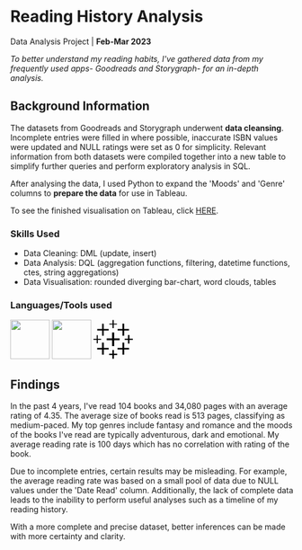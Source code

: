 # Reading History Analysis

Data Analysis Project | **Feb-Mar 2023**

_To better understand my reading habits, I've gathered data from my frequently used apps- Goodreads and Storygraph- for an in-depth analysis._

## Background Information

The datasets from Goodreads and Storygraph underwent **data cleansing**. Incomplete entries were filled in where possible, inaccurate ISBN values were updated and NULL ratings were set as 0 for simplicity. Relevant information from both datasets were compiled together into a new table to simplify further queries and perform exploratory analysis in SQL.

After analysing the data, I used Python to expand the 'Moods' and 'Genre' columns to **prepare the data** for use in Tableau.

To see the finished visualisation on Tableau, click [HERE](https://public.tableau.com/app/profile/hannifa.ahmed/viz/MyReadingHistory/Dashboard1).

### Skills Used
* Data Cleaning: DML (update, insert)
* Data Analysis: DQL (aggregation functions, filtering, datetime functions, ctes, string aggregations)
* Data Visualisation: rounded diverging bar-chart, word clouds, tables

### Languages/Tools used
 
 <img src="https://cdn.jsdelivr.net/gh/devicons/devicon/icons/microsoftsqlserver/microsoftsqlserver-plain-wordmark.svg" width="70" height="70" />
 <img src="https://cdn.jsdelivr.net/gh/devicons/devicon/icons/python/python-original.svg" width= "70" height="70" />
 <svg role="img" viewBox="0 0 24 24" xmlns="http://www.w3.org/2000/svg" width="70" height="70" ><title>Tableau</title><path d="M11.654.174V2.377H9.682v.58h1.972V5.16h.696V2.957h1.97v-.58h-1.97V.174h-.348zm6.03 2.262l-.002 1.623v1.623h-2.957v.927h2.957v3.188H18.725l.011-1.582.02-1.576 1.465-.02 1.46-.01v-.927H18.728V2.436h-.522zm-12.407.06V5.686H2.291v.925H5.277V9.801h.985V6.61h3.013v-.925H6.262V2.496H5.77zm6.086 5.27v3.593H8.06v1.188h3.304v3.596h1.28v-3.596H15.953v-1.188H12.643V7.766h-.637zm9.721 1.55v2.221h-2.012v.811h2.012v2.261h.887v-2.261H24v-.811h-2.029V9.317h-.422zm-19.111.131V11.621H0v.621H1.973v2.194H2.64v-2.194h2v-.62H2.609V9.446h-.318zm15.709 4.516v3.254h-3.016v.927h3.016v3.217h1.072v-3.216H21.74v-.928H18.754v-3.254h-.533zm-12.463.008v3.246H2.262v.928h2.957v3.189H6.32v-3.189h2.955v-.928H6.32V13.97h-.55zm6.316 4.578l.002 1.103v1.1H9.566v.812h1.971v2.262h.928l.012-1.119.017-1.143H14.463v-.812h-2V18.549h-.465z" /></svg>
 

## Findings
In the past 4 years, I've read 104 books and 34,080 pages with an average rating of 4.35. The average size of books read is 513 pages, classifying as medium-paced.
My top genres include fantasy and romance and the moods of the books I've read are typically adventurous, dark and emotional. My average reading rate is 100 days which has no correlation with rating of the book.

Due to incomplete entries, certain results may be misleading. For example, the average reading rate was based on a small pool of data due to NULL values under the 'Date Read' column. Additionally, the lack of complete data leads to the inability to perform useful analyses such as a timeline of my reading history.

With a more complete and precise dataset, better inferences can be made with more certainty and clarity.




          


